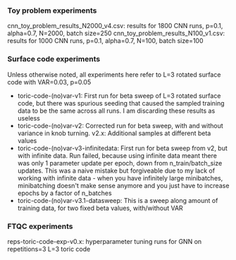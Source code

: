 ### Toy problem experiments

cnn_toy_problem_results_N2000_v4.csv: results for 1800 CNN runs, p=0.1, alpha=0.7, N=2000, batch size=250
cnn_toy_problem_results_N100_v1.csv: results for 1000 CNN runs, p=0.1, alpha=0.7, N=100, batch size=100 


### Surface code experiments
Unless otherwise noted, all experiments here refer to L=3 rotated surface code with VAR=0.03, p=0.05

 - toric-code-(no)var-v1: First run for beta sweep of L=3 rotated surface code, but there was spurious seeding that caused the sampled training data to be the same across all runs. I am discarding these results as useless
 - toric-code-(no)var-v2: Corrected run for beta sweep, with and without variance in knob turning. v2.x: Additional samples at different beta values
  - toric-code-(no)var-v3-infinitedata: First run for beta sweep from v2, but with infinite data. Run failed, because using infinite data meant there was only 1 parameter update per epoch, down from n_train/batch_size updates. This was a naive mistake but forgiveable due to my lack of working with infinite data - when you have infinitely large minibatches, minibatching doesn't make sense anymore and you just have to increase epochs by a factor of n_batches 
  - toric-code-(no)var-v3.1-datasweep: This is a sweep along amount of training data, for two fixed beta values, with/without VAR

### FTQC experiments

reps-toric-code-exp-v0.x: hyperparameter tuning runs for GNN on repetitions=3 L=3 toric code
